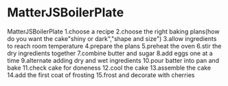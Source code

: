# MatterJSBoilerPlate
MatterJSBoilerPlate
1.choose a recipe
2.choose the right baking plans(how do you want the cake"shiny or dark","shape and size")
3.allow ingredients to reach room temperature
4.prepare the plans
5.preheat the oven
6.stir the dry ingredients together
7.combine butter and sugar
8.add eggs one at a time
9.alternate adding dry and wet ingredients
10.pour batter into pan and bake
11.check cake for doneness
12.cool the cake
13.assemble the cake
14.add the first coat of frosting
15.frost and decorate with cherries
